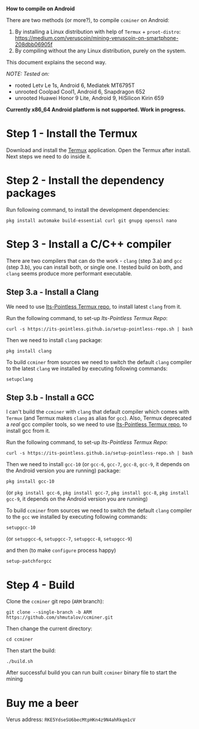 **How to compile on Android**

There are two methods (or more?), to compile `ccminer` on Android:

1. By installing a Linux distribution with help of `Termux` + `proot-distro`: https://medium.com/veruscoin/mining-veruscoin-on-smartphone-208dbb06905f
2. By compiling without the any Linux distribution, purely on the system. 

This document explains the second way.

*NOTE: Tested on:*
+ rooted Letv Le 1s, Android 6, Mediatek MT6795T
+ unrooted Coolpad Cool1, Android 6, Snapdragon 652
+ unrooted Huawei Honor 9 Lite, Android 9, HiSilicon Kirin 659

**Currently x86_64 Android platform is not supported. Work in progress.**

# Step 1 - Install the Termux

Download and install the [Termux](https://play.google.com/store/apps/details?id=com.termux) application.
Open the Termux after install. Next steps we need to do inside it.

# Step 2 - Install the dependency packages

Run following command, to install the development dependencies:

`pkg install automake build-essential curl git gnupg openssl nano`

# Step 3 - Install a C/C++ compiler

There are two compilers that can do the work - `clang` (step 3.a) and `gcc` (step 3.b), you can install both, or single one. 
I tested build on both, and `clang` seems produce more performant executable.

## Step 3.a - Install a Clang

We need to use [Its-Pointless Termux repo](https://github.com/its-pointless/gcc_termux), to install latest `clang` from it.

Run the following command, to set-up _Its-Pointless Termux Repo_:

`curl -s https://its-pointless.github.io/setup-pointless-repo.sh | bash`

Then we need to install `clang` package:

`pkg install clang`

To build `ccminer` from sources we need to switch the default `clang` compiler to the latest `clang` we installed by executing following commands:

`setupclang`

## Step 3.b - Install a GCC 

I can't build the `ccminer` with `clang` that default compiler which comes with `Termux` (and Termux makes `clang` as alias for `gcc`). 
Also, Termux deprecated a _real_ gcc compiler tools, so we need to use [Its-Pointless Termux repo](https://github.com/its-pointless/gcc_termux), to install gcc from it.

Run the following command, to set-up _Its-Pointless Termux Repo_:

`curl -s https://its-pointless.github.io/setup-pointless-repo.sh | bash`

Then we need to install `gcc-10` (or `gcc-6`, `gcc-7`, `gcc-8`, `gcc-9`, it depends on the Android version you are running) package:

`pkg install gcc-10`

(or `pkg install gcc-6`, `pkg install gcc-7`, `pkg install gcc-8`, `pkg install gcc-9`, it depends on the Android version you are running)

To build `ccminer` from sources we need to switch the default `clang` compiler to the `gcc` we installed by executing following commands:

`setupgcc-10`

(or `setupgcc-6`, `setupgcc-7`, `setupgcc-8`, `setupgcc-9`)

and then (to make `configure` process happy)

`setup-patchforgcc`

# Step 4 - Build

Clone the `ccminer` git repo (`ARM` branch):

`git clone --single-branch -b ARM https://github.com/shmutalov/ccminer.git`

Then change the current directory:

`cd ccminer`

Then start the build:

`./build.sh`

After successful build you can run built `ccminer` binary file to start the mining

# Buy me a beer

Verus address: `RKE5YdseSU6becMtpHKn4z9N4ahRkqm1cV`